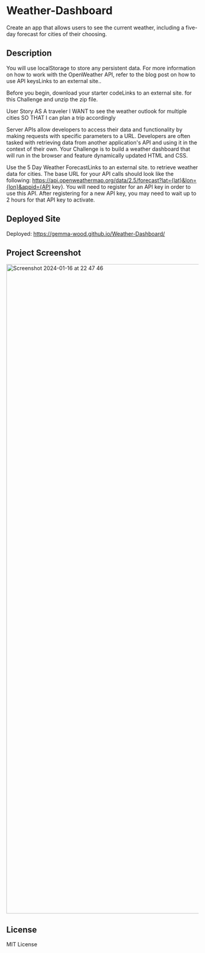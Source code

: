 # Weather-Dashboard

Create an app that allows users to see the current weather, including a five-day forecast for cities of their choosing.

## Description

You will use localStorage to store any persistent data. For more information on how to work with the OpenWeather API, refer to the blog post on how to use API keysLinks to an external site..

Before you begin, download your starter codeLinks to an external site. for this Challenge and unzip the zip file.

User Story
AS A traveler
I WANT to see the weather outlook for multiple cities
SO THAT I can plan a trip accordingly

Server APIs allow developers to access their data and functionality by making requests with specific parameters to a URL. Developers are often tasked with retrieving data from another application's API and using it in the context of their own. Your Challenge is to build a weather dashboard that will run in the browser and feature dynamically updated HTML and CSS.

Use the 5 Day Weather ForecastLinks to an external site. to retrieve weather data for cities. The base URL for your API calls should look like the following: https://api.openweathermap.org/data/2.5/forecast?lat={lat}&lon={lon}&appid={API key}. You will need to register for an API key in order to use this API. After registering for a new API key, you may need to wait up to 2 hours for that API key to activate.

## Deployed Site

Deployed: https://gemma-wood.github.io/Weather-Dashboard/

## Project Screenshot

<img width="1701" alt="Screenshot 2024-01-16 at 22 47 46" src="https://github.com/Gemma-Wood/Weather-Dashboard/assets/150028191/62bda377-59b1-4fe6-85ad-80b93f3001ce">

## License

MIT License
